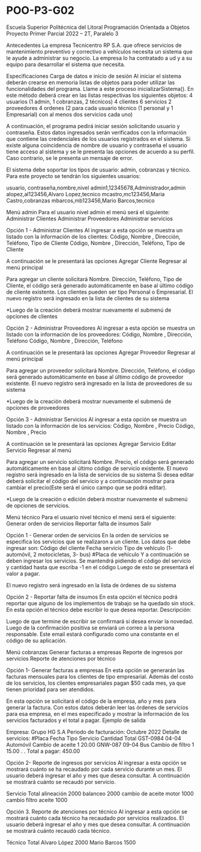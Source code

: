 # POO-P3-G02
Escuela Superior Politécnica del Litoral
Programación Orientada a Objetos
Proyecto Primer Parcial
2022 – 2T, Paralelo 3

Antecedentes
La empresa Tecnicentro RP S.A. que ofrece servicios de mantenimiento preventivo y correctivo a vehículos necesita un sistema que le ayude a administrar su negocio.  La empresa lo ha contratado a ud y a su equipo para desarrollar el sistema que necesita.

Especificaciones
Carga de datos e inicio de sesión
Al iniciar el sistema deberán crearse en memoria listas de objetos para poder utilizar las funcionalidades del programa.  Llame a este proceso inicializarSistema().  En este método deberá crear en las listas respectivas los siguientes objetos:
4 usuarios (1 admin, 1 cobranzas, 2 técnicos)
4 clientes
6 servicios
2 proveedores
4 ordenes (2 para cada usuario técnico (1 personal y 1 Empresarial) con al menos dos servicios cada uno)

A continuación, el programa pedirá iniciar sesión solicitando usuario y contraseña.
Estos datos ingresados serán verificados con la información que contiene las credenciales de los usuarios registrados en el sistema. Si existe alguna coincidencia de nombre de usuario y contraseña el usuario tiene acceso al sistema y se le presenta las opciones de acuerdo a su perfil. Caso contrario, se le presenta un mensaje de error.

El sistema debe soportar los tipos de usuario: admin, cobranzas y técnico.  Para este proyecto se tendrán los siguientes usuarios:

usuario, contraseña,nombre,nivel
admin1,12345678,Administrador,admin
alopez,al123456,Alvaro Lopez,tecnico
mcastro,mc123456,Maria Castro,cobranzas
mbarcos,mb123456,Mario Barcos,tecnico


Menú admin
Para el usuario nivel admin el menú será el siguiente:
Administrar Clientes
Administrar Proveedores
Administrar servicios

Opción 1 - Administrar Clientes
Al ingresar a esta opción se muestra un listado con la información de los clientes:
Código, Nombre , Dirección, Teléfono, Tipo de Cliente
Código, Nombre , Dirección, Teléfono, Tipo de Cliente

A continuación se le presentará las opciones
Agregar Cliente
Regresar al menú principal

Para agregar un cliente solicitará Nombre. Dirección, Teléfono, Tipo de Cliente, el código será generado automáticamente en base al último código de cliente existente. Los clientes pueden ser tipo Personal o Empresarial.   El nuevo registro será ingresado en la lista de clientes de su sistema

*Luego de la creación deberá mostrar nuevamente el submenú de opciones de clientes

Opción 2 - Administrar Proveedores
Al ingresar a esta opción se muestra un listado con la información de los proveedores:
Código, Nombre , Dirección, Teléfono
Código, Nombre , Dirección, Teléfono

A continuación se le presentará las opciones
Agregar Proveedor
Regresar al menú principal

Para agregar un proveedor solicitará Nombre. Dirección, Teléfono, el código será generado automáticamente en base al último código de proveedor existente.  El nuevo registro será ingresado  en la lista de proveedores de su sistema


*Luego de la creación deberá mostrar nuevamente el submenú de opciones de proveedores

Opción 3 - Administrar Servicios
Al ingresar a esta opción se muestra un listado con la información de los servicios:
Código, Nombre , Precio
Código, Nombre , Precio

A continuación se le presentará las opciones
Agregar Servicio
Editar Servicio
Regresar al menú

Para agregar un servicio solicitará Nombre. Precio, el código será generado automáticamente en base al último código de servicio existente. El nuevo registro será ingresado   en la lista de servicios de su sistema
Si desea editar deberá solicitar el código del servicio y a continuación mostrar para cambiar el precio(Este será el único campo que se podrá editar). 

*Luego de la creación o edición deberá mostrar nuevamente el submenú de opciones de servicios.

Menú técnico
Para el usuario nivel técnico el menú será el siguiente:
Generar orden de servicios
Reportar falta de insumos
Salir

Opción 1 - Generar orden de servicios
En la orden de servicios se especifica los servicios que se realizaron a un cliente.  Los datos que debe ingresar son:
Código del cliente
Fecha servicio
Tipo de vehículo (1- automóvil, 2 motocicletas, 3- bus)
#Placa de vehículo
Y a continuación se deben ingresar los servicios.  Se mantendrá pidiendo el código del servicio y cantidad hasta que escriba -1 en el código
Luego de esto se presentará el valor a pagar.

El nuevo registro será ingresado   en la lista de órdenes de su sistema


Opción 2 - Reportar falta de insumos
En esta opción el técnico podrá reportar que alguno de los implementos de trabajo se ha quedado sin stock.  En esta opción el técnico debe escribir lo que desea reportar.
Descripción:

Luego de que termine de escribir se confirmará si desea enviar la novedad. Luego de la confirmación positiva se enviará un correo a la persona responsable.  Este email estará configurado como una constante en el código de su aplicación.
 
Menú cobranzas
Generar facturas a empresas
Reporte de ingresos por servicios
Reporte de atenciones por técnico

Opción 1- Generar facturas a empresas
En esta opción se generarán las facturas mensuales para los clientes de tipo empresarial.  Además del costo de los servicios, los clientes empresariales pagan $50 cada mes, ya que tienen prioridad para ser atendidos.

En esta opción se solicitará el código de la empresa, año y mes para generar la factura.  Con estos datos deberán leer las órdenes de servicios para esa empresa, en el mes especificado y mostrar la información de los servicios facturados y el total a pagar. Ejemplo de salida

Empresa: Grupo HG S.A
Periodo de facturación: Octubre 2022
Detalle de servicios:
#Placa	Fecha		Tipo		Servicio 		Cantidad 	Total
GST-0984	04-04		Automóvil	Cambio de aceite 	    1		20.00
GNW-087	09-04		Bus		Cambio de filtro	     1		15.00
.
.
Total a pagar: 450.00


Opción 2- Reporte de ingresos por servicios
Al ingresar a esta opción se mostrará cuánto se ha recaudado por cada servicio durante un mes.  El usuario deberá ingresar  el año y mes que desea consultar.  A continuación se mostrará cuánto se recaudó por servicio.

Servicio                                    	Total
alineación				2000
balanceo				2000
cambio de aceite motor		1000
cambio filtro aceite			1000


Opción 3. Reporte de atenciones por técnico
Al ingresar a esta opción se mostrará cuánto cada técnico ha recaudado por servicios realizados.  El usuario deberá ingresar  el año y mes que desea consultar.  A continuación se mostrará cuánto recaudó cada técnico.

Técnico                                    	Total
Alvaro López				2000
Mario Barcos				1500

